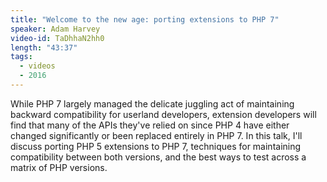 ```yaml
---
title: "Welcome to the new age: porting extensions to PHP 7"
speaker: Adam Harvey
video-id: TaDhhaN2hh0
length: "43:37"
tags:
  - videos
  - 2016
---
```


While PHP 7 largely managed the delicate juggling act of maintaining backward compatibility for userland developers, extension developers will find that many of the APIs they've relied on since PHP 4 have either changed significantly or been replaced entirely in PHP 7. In this talk, I'll discuss porting PHP 5 extensions to PHP 7, techniques for maintaining compatibility between both versions, and the best ways to test across a matrix of PHP versions.
